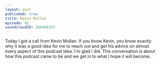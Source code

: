 ```yaml
---
layout: post
published: true
title: Kevin Mullan
episode: 02
soundcloudID: 266409163
---
```

Today I got a call from Kevin Mullan. If you know Kevin, you know exactly why it was a good idea for me to reach out and get his advice on almost every aspect of this podcast idea. I'm glad I did. This conversation is about how this podcast came to be and we get in to what I hope it will become.
